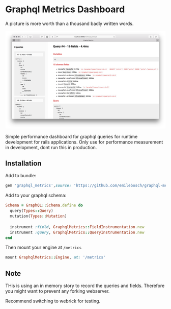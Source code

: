 # Graphql Metrics Dashboard

A picture is more worth than a thousand badly written words.

![alt text](https://raw.githubusercontent.com/emilebosch/graphql-metrics/master/metric.png)

Simple performance dashboard for graphql queries for runtime development for rails applications. Only use for performance measurement in development, dont run this in production.

## Installation

Add to bundle:

```ruby
gem 'graphql_metrics',source: 'https://github.com/emilebosch/graphql-metrics.git'
```

Add to your graphql schema:

```ruby
Schema = GraphQL::Schema.define do
  query(Types::Query)
  mutation(Types::Mutation)

  instrument :field, GraphqlMetrics::FieldInstrumentation.new
  instrument :query, GraphqlMetrics::QueryInstrumentation.new
end
```

Then mount your engine at `/metrics`

```ruby
mount GraphqlMetrics::Engine, at: '/metrics'
```

## Note

THis is using an in memory story to record the queries and fields. Therefore you might want to prevent any forking webserver.

Recommend switching to webrick for testing.


